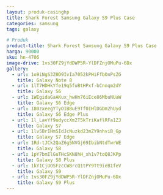 ```yaml
---
layout: produk-casinghp
title: Shark Forest Samsung Galaxy S9 Plus Case
categories: samsung
tags: galaxy

# Produk
product-title: Shark Forest Samsung Galaxy S9 Plus Case
harga: 90000
sku: hn-4706
image-drive: 1vs30FZ9jYdDWP5R-YlDFZnjOMuPu-6Dx
gallery:
  - url: 1o9iNgS3Z0D9IvIa7052kPHiFfbOnPsZG
    title: Galaxy Note 8
  - url: 1lT7HDHkYfe19q5fuBtHPxf-bCnnqm2dY
    title: Galaxy S6
  - url: 1WEgidaGaAKux_hwHn76iEce86MbuNUaW
    title: Galaxy S6 Edge
  - url: 180zxeegYTyOIB8uE9Tf0IHlDGDm2hUyd
    title: Galaxy S6 Edge Plus
  - url: 1l_LavYf9udyccXm2T5kTriKaflRFa1ZJ
    title: Galaxy S7
  - url: 1lv5BrIHmSIdJcNuzkd23mZY9nhviB_Gp
    title: Galaxy S7 Edge
  - url: 1Rd-tJCk2QaZ6g5NVGj69IbibNtdTwrWE
    title: Galaxy S8
  - url: 1pY7bmIlGuTHcSKN8hH_xh1v7toQ8JKPp
    title: Galaxy S8 Plus
  - url: 1kY1CjUOSFzcCW8rcQ1tPY9Tt9ieB1feV
    title: Galaxy S9
  - url: 1vs30FZ9jYdDWP5R-YlDFZnjOMuPu-6Dx
    title: Galaxy S9 Plus
---
```

